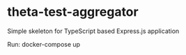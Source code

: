 # theta-test-aggregator
Simple skeleton for TypeScript based Express.js application

Run:
docker-compose up
